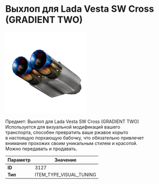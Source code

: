 # Выхлоп для Lada Vesta SW Cross (GRADIENT TWO)

![Item Image](../img/3127.webp?raw=true)

Предмет: Выхлоп для Lada Vesta SW Cross (GRADIENT TWO)<br>Используется для визуальной модификаций вашего<br>транспорта, способен превратить ваше ржавое корыто<br>в настоящую порхающую бабочку, что обязательно привлечет<br>внимание прохожих своим уникальным стилем и красотой.<br>Можно передавать и продавать.


| Параметр | Значение |
|----------|----------|
| **ID** | 3127 |
| **Тип** | ITEM_TYPE_VISUAL_TUNING |

